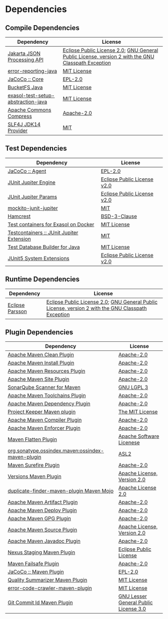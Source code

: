 <!-- @formatter:off -->
# Dependencies

## Compile Dependencies

| Dependency                              | License                                                                                                      |
| --------------------------------------- | ------------------------------------------------------------------------------------------------------------ |
| [Jakarta JSON Processing API][0]        | [Eclipse Public License 2.0][1]; [GNU General Public License, version 2 with the GNU Classpath Exception][2] |
| [error-reporting-java][3]               | [MIT License][4]                                                                                             |
| [JaCoCo :: Core][5]                     | [EPL-2.0][6]                                                                                                 |
| [BucketFS Java][7]                      | [MIT License][8]                                                                                             |
| [exasol-test-setup-abstraction-java][9] | [MIT License][10]                                                                                            |
| [Apache Commons Compress][11]           | [Apache-2.0][12]                                                                                             |
| [SLF4J JDK14 Provider][13]              | [MIT][14]                                                                                                    |

## Test Dependencies

| Dependency                                      | License                           |
| ----------------------------------------------- | --------------------------------- |
| [JaCoCo :: Agent][5]                            | [EPL-2.0][6]                      |
| [JUnit Jupiter Engine][15]                      | [Eclipse Public License v2.0][16] |
| [JUnit Jupiter Params][15]                      | [Eclipse Public License v2.0][16] |
| [mockito-junit-jupiter][17]                     | [MIT][18]                         |
| [Hamcrest][19]                                  | [BSD-3-Clause][20]                |
| [Test containers for Exasol on Docker][21]      | [MIT License][22]                 |
| [Testcontainers :: JUnit Jupiter Extension][23] | [MIT][24]                         |
| [Test Database Builder for Java][25]            | [MIT License][26]                 |
| [JUnit5 System Extensions][27]                  | [Eclipse Public License v2.0][28] |

## Runtime Dependencies

| Dependency            | License                                                                                                      |
| --------------------- | ------------------------------------------------------------------------------------------------------------ |
| [Eclipse Parsson][29] | [Eclipse Public License 2.0][1]; [GNU General Public License, version 2 with the GNU Classpath Exception][2] |

## Plugin Dependencies

| Dependency                                              | License                                     |
| ------------------------------------------------------- | ------------------------------------------- |
| [Apache Maven Clean Plugin][30]                         | [Apache-2.0][12]                            |
| [Apache Maven Install Plugin][31]                       | [Apache-2.0][12]                            |
| [Apache Maven Resources Plugin][32]                     | [Apache-2.0][12]                            |
| [Apache Maven Site Plugin][33]                          | [Apache-2.0][12]                            |
| [SonarQube Scanner for Maven][34]                       | [GNU LGPL 3][35]                            |
| [Apache Maven Toolchains Plugin][36]                    | [Apache-2.0][12]                            |
| [Apache Maven Dependency Plugin][37]                    | [Apache-2.0][12]                            |
| [Project Keeper Maven plugin][38]                       | [The MIT License][39]                       |
| [Apache Maven Compiler Plugin][40]                      | [Apache-2.0][12]                            |
| [Apache Maven Enforcer Plugin][41]                      | [Apache-2.0][12]                            |
| [Maven Flatten Plugin][42]                              | [Apache Software Licenese][12]              |
| [org.sonatype.ossindex.maven:ossindex-maven-plugin][43] | [ASL2][44]                                  |
| [Maven Surefire Plugin][45]                             | [Apache-2.0][12]                            |
| [Versions Maven Plugin][46]                             | [Apache License, Version 2.0][12]           |
| [duplicate-finder-maven-plugin Maven Mojo][47]          | [Apache License 2.0][48]                    |
| [Apache Maven Artifact Plugin][49]                      | [Apache-2.0][12]                            |
| [Apache Maven Deploy Plugin][50]                        | [Apache-2.0][12]                            |
| [Apache Maven GPG Plugin][51]                           | [Apache-2.0][12]                            |
| [Apache Maven Source Plugin][52]                        | [Apache License, Version 2.0][12]           |
| [Apache Maven Javadoc Plugin][53]                       | [Apache-2.0][12]                            |
| [Nexus Staging Maven Plugin][54]                        | [Eclipse Public License][55]                |
| [Maven Failsafe Plugin][56]                             | [Apache-2.0][12]                            |
| [JaCoCo :: Maven Plugin][57]                            | [EPL-2.0][6]                                |
| [Quality Summarizer Maven Plugin][58]                   | [MIT License][59]                           |
| [error-code-crawler-maven-plugin][60]                   | [MIT License][61]                           |
| [Git Commit Id Maven Plugin][62]                        | [GNU Lesser General Public License 3.0][63] |

[0]: https://github.com/eclipse-ee4j/jsonp
[1]: https://projects.eclipse.org/license/epl-2.0
[2]: https://projects.eclipse.org/license/secondary-gpl-2.0-cp
[3]: https://github.com/exasol/error-reporting-java/
[4]: https://github.com/exasol/error-reporting-java/blob/main/LICENSE
[5]: https://www.eclemma.org/jacoco/index.html
[6]: https://www.eclipse.org/legal/epl-2.0/
[7]: https://github.com/exasol/bucketfs-java/
[8]: https://github.com/exasol/bucketfs-java/blob/main/LICENSE
[9]: https://github.com/exasol/exasol-test-setup-abstraction-java/
[10]: https://github.com/exasol/exasol-test-setup-abstraction-java/blob/main/LICENSE
[11]: https://commons.apache.org/proper/commons-compress/
[12]: https://www.apache.org/licenses/LICENSE-2.0.txt
[13]: http://www.slf4j.org
[14]: https://opensource.org/license/mit
[15]: https://junit.org/junit5/
[16]: https://www.eclipse.org/legal/epl-v20.html
[17]: https://github.com/mockito/mockito
[18]: https://opensource.org/licenses/MIT
[19]: http://hamcrest.org/JavaHamcrest/
[20]: https://raw.githubusercontent.com/hamcrest/JavaHamcrest/master/LICENSE
[21]: https://github.com/exasol/exasol-testcontainers/
[22]: https://github.com/exasol/exasol-testcontainers/blob/main/LICENSE
[23]: https://java.testcontainers.org
[24]: http://opensource.org/licenses/MIT
[25]: https://github.com/exasol/test-db-builder-java/
[26]: https://github.com/exasol/test-db-builder-java/blob/main/LICENSE
[27]: https://github.com/itsallcode/junit5-system-extensions
[28]: http://www.eclipse.org/legal/epl-v20.html
[29]: https://github.com/eclipse-ee4j/parsson
[30]: https://maven.apache.org/plugins/maven-clean-plugin/
[31]: https://maven.apache.org/plugins/maven-install-plugin/
[32]: https://maven.apache.org/plugins/maven-resources-plugin/
[33]: https://maven.apache.org/plugins/maven-site-plugin/
[34]: http://docs.sonarqube.org/display/PLUG/Plugin+Library/sonar-scanner-maven/sonar-maven-plugin
[35]: http://www.gnu.org/licenses/lgpl.txt
[36]: https://maven.apache.org/plugins/maven-toolchains-plugin/
[37]: https://maven.apache.org/plugins/maven-dependency-plugin/
[38]: https://github.com/exasol/project-keeper/
[39]: https://github.com/exasol/project-keeper/blob/main/LICENSE
[40]: https://maven.apache.org/plugins/maven-compiler-plugin/
[41]: https://maven.apache.org/enforcer/maven-enforcer-plugin/
[42]: https://www.mojohaus.org/flatten-maven-plugin/
[43]: https://sonatype.github.io/ossindex-maven/maven-plugin/
[44]: http://www.apache.org/licenses/LICENSE-2.0.txt
[45]: https://maven.apache.org/surefire/maven-surefire-plugin/
[46]: https://www.mojohaus.org/versions/versions-maven-plugin/
[47]: https://basepom.github.io/duplicate-finder-maven-plugin
[48]: http://www.apache.org/licenses/LICENSE-2.0.html
[49]: https://maven.apache.org/plugins/maven-artifact-plugin/
[50]: https://maven.apache.org/plugins/maven-deploy-plugin/
[51]: https://maven.apache.org/plugins/maven-gpg-plugin/
[52]: https://maven.apache.org/plugins/maven-source-plugin/
[53]: https://maven.apache.org/plugins/maven-javadoc-plugin/
[54]: http://www.sonatype.com/public-parent/nexus-maven-plugins/nexus-staging/nexus-staging-maven-plugin/
[55]: http://www.eclipse.org/legal/epl-v10.html
[56]: https://maven.apache.org/surefire/maven-failsafe-plugin/
[57]: https://www.jacoco.org/jacoco/trunk/doc/maven.html
[58]: https://github.com/exasol/quality-summarizer-maven-plugin/
[59]: https://github.com/exasol/quality-summarizer-maven-plugin/blob/main/LICENSE
[60]: https://github.com/exasol/error-code-crawler-maven-plugin/
[61]: https://github.com/exasol/error-code-crawler-maven-plugin/blob/main/LICENSE
[62]: https://github.com/git-commit-id/git-commit-id-maven-plugin
[63]: http://www.gnu.org/licenses/lgpl-3.0.txt
